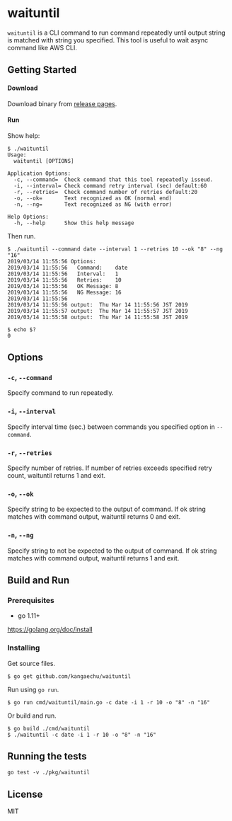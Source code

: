 # waituntil

`waituntil` is a CLI command to run command repeatedly until output string is matched with string you specified.
This tool is useful to wait async command like AWS CLI.

## Getting Started

#### Download

Download binary from [release pages](https://github.com/kangaechu/waituntil/releases).

#### Run

Show help:

```shell-session
$ ./waituntil
Usage:
  waituntil [OPTIONS]

Application Options:
  -c, --command=  Check command that this tool repeatedly isseud.
  -i, --interval= Check command retry interval (sec) default:60
  -r, --retries=  Check command number of retries default:20
  -o, --ok=       Text recognized as OK (normal end)
  -n, --ng=       Text recognized as NG (with error)

Help Options:
  -h, --help      Show this help message
```

Then run.

```shell-session
$ ./waituntil --command date --interval 1 --retries 10 --ok "8" --ng "16"
2019/03/14 11:55:56 Options:
2019/03/14 11:55:56   Command:    date
2019/03/14 11:55:56   Interval:   1
2019/03/14 11:55:56   Retries:    10
2019/03/14 11:55:56   OK Message: 8
2019/03/14 11:55:56   NG Message: 16
2019/03/14 11:55:56
2019/03/14 11:55:56 output:  Thu Mar 14 11:55:56 JST 2019
2019/03/14 11:55:57 output:  Thu Mar 14 11:55:57 JST 2019
2019/03/14 11:55:58 output:  Thu Mar 14 11:55:58 JST 2019

$ echo $?
0
```

## Options

### `-c`, `--command`

Specify command to run repeatedly.

 
### `-i`, `--interval`

Specify interval time (sec.) between commands you specified option in `--command`.

### `-r`, `--retries`

Specify number of retries.
If number of retries exceeds specified retry count, waituntil returns 1 and exit.

### `-o`, `--ok` 

Specify string to be expected to the output of command.
If ok string matches with command output, waituntil returns 0 and exit.

### `-n`, `--ng` 

Specify string to not be expected to the output of command.
If ok string matches with command output, waituntil returns 1 and exit.


## Build and Run

### Prerequisites

- go 1.11+

https://golang.org/doc/install


### Installing

Get source files.

```
$ go get github.com/kangaechu/waituntil
```

Run using `go run`.

```
$ go run cmd/waituntil/main.go -c date -i 1 -r 10 -o "8" -n "16"
```

Or build and run.

```
$ go build ./cmd/waituntil
$ ./waituntil -c date -i 1 -r 10 -o "8" -n "16"
```

## Running the tests

```golang
go test -v ./pkg/waituntil
```

## License

MIT

